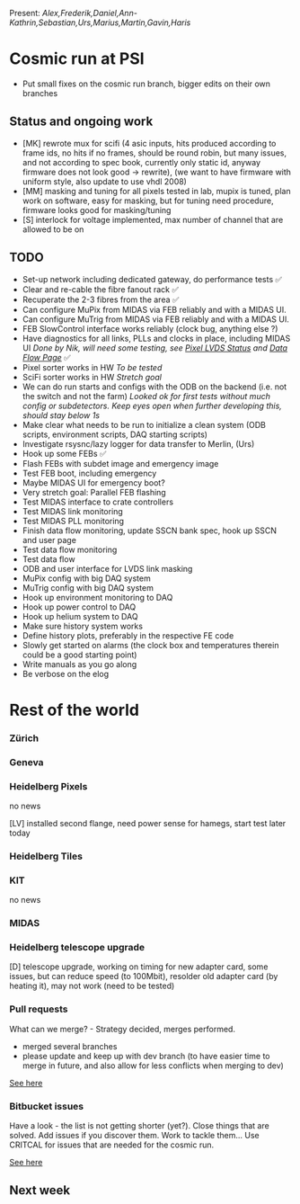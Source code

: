 Present: *Alex,Frederik,Daniel,Ann-Kathrin,Sebastian,Urs,Marius,Martin,Gavin,Haris*

# Cosmic run at PSI #

* Put small fixes on the cosmic run branch, bigger edits on their own branches

## Status and ongoing work ##

- [MK] rewrote mux for scifi
    (4 asic inputs, hits produced according to frame ids,
    no hits if no frames, should be round robin, but many issues,
    and not according to spec book, currently only static id,
    anyway firmware does not look good -> rewrite),
    (we want to have firmware with uniform style,
    also update to use vhdl 2008)
- [MM] masking and tuning for all pixels tested in lab,
    mupix is tuned,
    plan work on software, easy for masking, but for tuning need procedure,
    firmware looks good for masking/tuning
- [S] interlock for voltage implemented, max number of channel that are allowed to be on

## TODO ##

* Set-up network including dedicated gateway, do performance tests :white_check_mark:
* Clear and re-cable the fibre fanout rack :white_check_mark:
* Recuperate the 2-3 fibres from the area :white_check_mark:
* Can configure MuPix from MIDAS via FEB reliably and with a MIDAS UI.
* Can configure MuTrig from MIDAS via FEB reliably and with a MIDAS UI.
* FEB SlowControl interface works reliably (clock bug, anything else ?)
* Have diagnostics for all links, PLLs and clocks in place, including MIDAS UI *Done by Nik, will need some testing, see [Pixel LVDS Status](https://bitbucket.org/mu3e/online/wiki/UI/Pixel%20LVDS%20UI.md) and [Data Flow Page](https://bitbucket.org/mu3e/online/wiki/UI/Data%20Flow%20UI.md)* :white_check_mark:
* Pixel sorter works in HW *To be tested*
* SciFi sorter works in HW *Stretch goal*
* We can do run starts and configs with the ODB on the backend (i.e. not the switch and not the farm) *Looked ok for first tests without much config or subdetectors.  Keep eyes open when further developing this, should stay below 1s*
* Make clear what needs to be run to initialize a clean system (ODB scripts, environment scripts, DAQ starting scripts)
* Investigate rsysnc/lazy logger for data transfer to Merlin, (Urs)
* Hook up some FEBs  :white_check_mark:
* Flash FEBs with subdet image and emergency image
* Test FEB boot, including emergency
* Maybe MIDAS UI for emergency boot?
* Very stretch goal: Parallel FEB flashing
* Test MIDAS interface to crate controllers
* Test MIDAS link monitoring
* Test MIDAS PLL monitoring
* Finish data flow monitoring, update SSCN bank spec, hook up SSCN and user page
* Test data flow monitoring
* Test data flow
* ODB and user interface for LVDS link masking
* MuPix config with big DAQ system
* MuTrig config with big DAQ system
* Hook up environment monitoring to DAQ
* Hook up power control to DAQ
* Hook up helium system to DAQ
* Make sure history system works
* Define history plots, preferably in the respective FE code
* Slowly get started on alarms (the clock box and temperatures therein could be a good starting point)
* Write manuals as you go along
* Be verbose on the elog

# Rest of the world #

### Zürich ###

### Geneva ###

### Heidelberg Pixels ###

no news

[LV] installed second flange,
    need power sense for hamegs, start test later today

### Heidelberg Tiles ###

### KIT ###

no news

### MIDAS ###

### Heidelberg telescope upgrade ###

[D] telescope upgrade, working on timing for new adapter card,
    some issues, but can reduce speed (to 100Mbit),
    resolder old adapter card (by heating it), may not work (need to be tested)

### Pull requests ###

What can we merge? - Strategy decided, merges performed.

- merged several branches
- please update and keep up with dev branch
    (to have easier time to merge in future, and also allow for less conflicts when merging to dev)

[See here](https://bitbucket.org/mu3e/online/pull-requests/)

### Bitbucket issues ###

Have a look - the list is not getting shorter (yet?). Close things that are solved. Add issues if you discover them. Work to tackle them... Use CRITCAL for issues that are needed for the cosmic run.

[See here](https://bitbucket.org/mu3e/online/issues?status=new&status=open)

## Next week ##